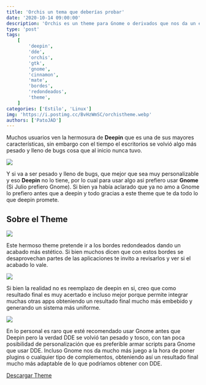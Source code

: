```yaml
---
title: 'Orchis un tema que deberías probar'
date: '2020-10-14 09:00:00'
description: 'Orchis es un theme para Gnome o derivados que nos da un estilo muy similar a DDE'
type: 'post'
tags:
    [
        'deepin',
        'dde',
        'orchis',
        'gtk',
        'gnome',
        'cinnamon',
        'mate',
        'bordes',
        'redondeados',
        'theme',
    ]
categories: ['Estilo', 'Linux']
img: 'https://i.postimg.cc/BvHzWmSC/orchistheme.webp'
authors: ['PatoJAD']
---
```


Muchos usuarios ven la hermosura de **Deepin** que es una de sus mayores características, sin embargo con el tiempo el escritorios se volvió algo más pesado y lleno de bugs cosa que al inicio nunca tuvo.

![](https://cdn.pling.com/img/e/1/7/8/5db3f807359d6d2756f42a8b2f0c5ee68675.jpg)

Y si va a ser pesado y lleno de bugs, que mejor que sea muy personalizable y eso **Deepin** no lo tiene, por lo cual para usar algo asi prefiero usar **Gnome** (Si Julio prefiero Gnome). Si bien ya había aclarado que ya no amo a Gnome lo prefiero antes que a deepin y todo gracias a este theme que te da todo lo que deepin promete.

## Sobre el Theme

![](https://cdn.pling.com/img/1/c/d/3/72594833735c550d62bef0e175f4c76b37f0.png)

Este hermoso theme pretende ir a los bordes redondeados dando un acabado más estético. Si bien muchos dicen que con estos bordes se desaprovechan partes de las aplicaciones te invito a revisarlos y ver si el acabado lo vale.

![](https://cdn.pling.com/img/f/f/5/1/2aed73fa0629038e7807e7f3efd918cb87c4.jpg)

Si bien la realidad no es reemplazo de deepin en si, creo que como resultado final es muy acertado e incluso mejor porque permite integrar muchas otras apps obteniendo un resultado final mucho más embebido y generando un sistema más uniforme.

![](https://cdn.pling.com/img/c/b/9/e/9e27ec29bdda41fade42b218561e5c5cc66b014f2cd0851beed285dc6bbad05a19a5.png)

En lo personal es raro que esté recomendado usar Gnome antes que Deepin pero la verdad DDE se volvió tan pesado y tosco, con tan poca posibilidad de personalización que es preferible armar scripts para Gnome que usar DDE. Incluso Gnome nos da mucho más juego a la hora de poner plugins o cualquier tipo de complementos, obteniendo así un resultado final mucho más adaptable de lo que podríamos obtener con DDE.

[Descargar Theme](https://www.gnome-look.org/p/1357889/)
